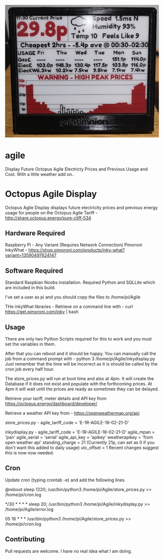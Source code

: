 ![Test Image 7](https://github.com/Chipgit/agile/blob/master/inky1.jpg)



# agile
Display Future Octopus Agile Electricty Prices and Previous Usage and Cost. With a little weather add on.. 

# Octopus Agile Display

Octopus Agile Display displays future electricity prices and previous energy usage for people on the Octopus Agile Tariff - http://share.octopus.energy/pure-cliff-534


## Hardware Required

Raspberry Pi - Any Variant (Requires Network Connection) 
Pimoroni InkyWhat  - https://shop.pimoroni.com/products/inky-what?variant=13590497624147

## Software Required

Standard Raspbian Noobs installation. 
Required Python and SQLLite which are included in this build. 

I've set a user as pi and you should copy the files to  /home/pi/Agile

THe inkyWhat libraries - Retrieve on a command line with -  curl https://get.pimoroni.com/inky | bash

## Usage


There are only two Python Scripts required for this to work and you must set the variables in them. 

After that you can reboot and it should be happy. 
You can manually call the job from a command prompt with - python 3 /home/pi/Agile/inkydisplay.py 
Just remember that the time will be incorrect as it is should be called by the cron job every half hour. 

The store_prices.py will run at boot time and also at 4pm. It will create the Database if it does not exist and populate with the forthcoming prices. At 4pm it will wait until the prices are ready as sometimes they can be delayed. 

Retrieve your tariff, meter details and API key from https://octopus.energy/dashboard/developer/ 

Retrieve a weather API key from - https://openweathermap.org/api

store_prices.py - 
agile_tariff_code = 'E-1R-AGILE-18-02-21-D'

inkydisplay.py - 
agile_tariff_code = 'E-1R-AGILE-18-02-21-D'
agile_mpan = 'pan'
agile_serial = 'serial'
agile_api_key = 'apikey'
weatherapikey = 'from open weather api'
standing_charge = 21 (Currently 21p, can set as 0 if you don't want this added to daily usage)
utc_offset = 1  Recent changes suggest this is now now needed.

## Cron

Update cron (typing crontab -e) and add the following lines

@reboot sleep 1220; /usr/bin/python3 /home/pi/Agile/store_prices.py >> /home/pi/cron.log

*/30 * * * * sleep 20; /usr/bin/python3 /home/pi/Agile/inkydisplay.py >> /home/pi/Agile/error.log

05 16 * * * /usr/bin/python3 /home/pi/Agile/store_prices.py >> /home/pi/cron.log




## Contributing
Pull requests are welcome. I have no real idea what I am doing. 
